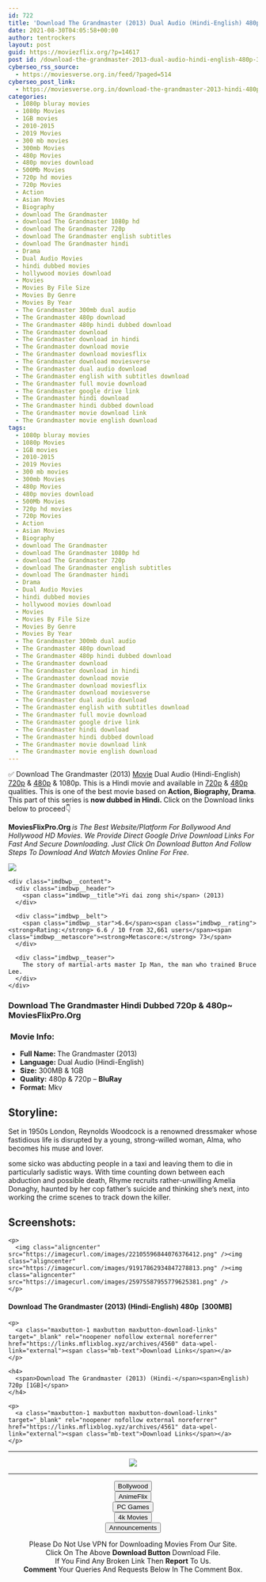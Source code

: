 ```yaml
---
id: 722
title: 'Download The Grandmaster (2013) Dual Audio (Hindi-English) 480p [300MB] || 720p [1GB]'
date: 2021-08-30T04:05:58+00:00
author: tentrockers
layout: post
guid: https://moviezflix.org/?p=14617
post id: /download-the-grandmaster-2013-dual-audio-hindi-english-480p-300mb-720p-1gb/
cyberseo_rss_source:
  - https://moviesverse.org.in/feed/?paged=514
cyberseo_post_link:
  - https://moviesverse.org.in/download-the-grandmaster-2013-hindi-480p-720p/
categories:
  - 1080p bluray movies
  - 1080p Movies
  - 1GB movies
  - 2010-2015
  - 2019 Movies
  - 300 mb movies
  - 300mb Movies
  - 480p Movies
  - 480p movies download
  - 500Mb Movies
  - 720p hd movies
  - 720p Movies
  - Action
  - Asian Movies
  - Biography
  - download The Grandmaster
  - download The Grandmaster 1080p hd
  - download The Grandmaster 720p
  - download The Grandmaster english subtitles
  - download The Grandmaster hindi
  - Drama
  - Dual Audio Movies
  - hindi dubbed movies
  - hollywood movies download
  - Movies
  - Movies By File Size
  - Movies By Genre
  - Movies By Year
  - The Grandmaster 300mb dual audio
  - The Grandmaster 480p download
  - The Grandmaster 480p hindi dubbed download
  - The Grandmaster download
  - The Grandmaster download in hindi
  - The Grandmaster download movie
  - The Grandmaster download moviesflix
  - The Grandmaster download moviesverse
  - The Grandmaster dual audio download
  - The Grandmaster english with subtitles download
  - The Grandmaster full movie download
  - The Grandmaster google drive link
  - The Grandmaster hindi download
  - The Grandmaster hindi dubbed download
  - The Grandmaster movie download link
  - The Grandmaster movie english download
tags:
  - 1080p bluray movies
  - 1080p Movies
  - 1GB movies
  - 2010-2015
  - 2019 Movies
  - 300 mb movies
  - 300mb Movies
  - 480p Movies
  - 480p movies download
  - 500Mb Movies
  - 720p hd movies
  - 720p Movies
  - Action
  - Asian Movies
  - Biography
  - download The Grandmaster
  - download The Grandmaster 1080p hd
  - download The Grandmaster 720p
  - download The Grandmaster english subtitles
  - download The Grandmaster hindi
  - Drama
  - Dual Audio Movies
  - hindi dubbed movies
  - hollywood movies download
  - Movies
  - Movies By File Size
  - Movies By Genre
  - Movies By Year
  - The Grandmaster 300mb dual audio
  - The Grandmaster 480p download
  - The Grandmaster 480p hindi dubbed download
  - The Grandmaster download
  - The Grandmaster download in hindi
  - The Grandmaster download movie
  - The Grandmaster download moviesflix
  - The Grandmaster download moviesverse
  - The Grandmaster dual audio download
  - The Grandmaster english with subtitles download
  - The Grandmaster full movie download
  - The Grandmaster google drive link
  - The Grandmaster hindi download
  - The Grandmaster hindi dubbed download
  - The Grandmaster movie download link
  - The Grandmaster movie english download
---
```

<div class="thecontent clearfix">
  <p>
    ✅ Download The Grandmaster (2013) <a href="https://moviesverse.org.in/category/movies/" data-wpel-link="internal">Movie</a> Dual Audio (Hindi-English) <a href="https://moviesverse.org.in/720p-movies/" data-wpel-link="internal">720p</a>&nbsp;&&nbsp;<a href="https://moviesverse.org.in/480p-movies/" data-wpel-link="internal">480p</a> & 1080p. This is a Hindi movie and available in <a href="https://moviesverse.org.in/720p-movies/" data-wpel-link="internal">720p</a>&nbsp;&&nbsp;<a href="https://moviesverse.org.in/480p-movies/" data-wpel-link="internal">480p</a> qualities. This is one of the best movie based on <strong>Action, Biography, Drama</strong>. This part of this series is <strong>now dubbed in <span>Hindi.&nbsp;</span></strong><span>Click on the Download links below to proceed👇</span>
  </p>
  
  <p>
    <strong><span>MoviesFlixPro.Org&nbsp;</span></strong><em>is The Best Website/Platform For Bollywood And Hollywood HD Movies. We Provide Direct Google Drive Download Links For Fast And Secure Downloading. Just Click On Download Button And Follow Steps To&nbsp;Download And Watch Movies Online For Free.</em>
  </p>
  
  <div class="imdbwp imdbwp--movie dark">
    <div class="imdbwp__thumb">
      <a class="imdbwp__link" target="_blank" title="Yi dai zong shi" href="https://www.imdb.com/title/tt1462900/" rel="nofollow external noopener noreferrer" data-wpel-link="external"><img class="imdbwp__img" src="https://m.media-amazon.com/images/M/MV5BZTRiM2VmZTctY2Y0Ni00ZWJmLTg3MGUtMDA3ZmVkYWFkNzJhXkEyXkFqcGdeQXVyMjQ2MTk1OTE@._V1_SX300.jpg" /></a>
    </div>
    
    <div class="imdbwp__content">
      <div class="imdbwp__header">
        <span class="imdbwp__title">Yi dai zong shi</span> (2013)
      </div>
      
      <div class="imdbwp__belt">
        <span class="imdbwp__star">6.6</span><span class="imdbwp__rating"><strong>Rating:</strong> 6.6 / 10 from 32,661 users</span><span class="imdbwp__metascore"><strong>Metascore:</strong> 73</span>
      </div>
      
      <div class="imdbwp__teaser">
        The story of martial-arts master Ip Man, the man who trained Bruce Lee.
      </div>
    </div>
  </div>
  
  <h3>
    <span>Download The Grandmaster Hindi Dubbed 720p & 480p~ MoviesFlixPro.Org</span>
  </h3>
  
  <h3>
    <span>&nbsp;Movie Info:&nbsp;</span>
  </h3>
  
  <ul>
    <li>
      <strong>Full Name: </strong>The Grandmaster (2013)
    </li>
    <li>
      <strong>Language:</strong> Dual Audio (Hindi-English)
    </li>
    <li>
      <strong>Size:</strong> 300MB & 1GB
    </li>
    <li>
      <strong>Quality:</strong> 480p & 720p – <span><strong>BluRay</strong></span>
    </li>
    <li>
      <strong>Format:</strong>&nbsp;Mkv
    </li>
  </ul>
  
  <h2>
    <span>Storyline:</span>
  </h2>
  
  <p>
    Set in 1950s London, Reynolds Woodcock is a renowned dressmaker whose fastidious life is disrupted by a young, strong-willed woman, Alma, who becomes his muse and lover.
  </p>
  
  <div>
    some sicko was abducting people in a taxi and leaving them to die in particularly sadistic ways. With time counting down between each abduction and possible death, Rhyme recruits rather-unwilling Amelia Donaghy, haunted by her cop father’s suicide and thinking she’s next, into working the crime scenes to track down the killer.
  </div>
  
  <div class="summary_text">
    <h2>
      <span>Screenshots:</span>
    </h2>
    
    <p>
      <img class="aligncenter" src="https://imagecurl.com/images/22105596844076376412.png" /><img class="aligncenter" src="https://imagecurl.com/images/91917862934847278813.png" /><img class="aligncenter" src="https://imagecurl.com/images/25975587955779625381.png" />
    </p>
  </div>
  
  <div class="inline canwrap">
    <h4>
      <span>Download The Grandmaster (2013) (Hindi-English) </span><span>480p&nbsp; [300MB]</span>
    </h4>
    
    <p>
      <a class="maxbutton-1 maxbutton maxbutton-download-links" target="_blank" rel="noopener nofollow external noreferrer" href="https://links.mflixblog.xyz/archives/4560" data-wpel-link="external"><span class="mb-text">Download Links</span></a>
    </p>
    
    <h4>
      <span>Download The Grandmaster (2013) (Hindi-</span><span>English) 720p [1GB]</span>
    </h4>
    
    <p>
      <a class="maxbutton-1 maxbutton maxbutton-download-links" target="_blank" rel="noopener nofollow external noreferrer" href="https://links.mflixblog.xyz/archives/4561" data-wpel-link="external"><span class="mb-text">Download Links</span></a>
    </p>
  </div>
</div>

<center>
  </p> 
  
  <hr />
  
  <p>
    <a href="http://gdrivepro.xyz/join.php" data-wpel-link="external" target="_blank" rel="nofollow external noopener noreferrer"><img src="https://i.imgur.com/FhMdWdW.png" /></a>
  </p>
  
  <hr />
  
  <p>
    <a href="https://dogemovies.xyz" target="_blank" data-wpel-link="external" rel="nofollow external noopener noreferrer"><button class="button button5">Bollywood</button></a><br /> <a href="https://animeflix.in" target="_blank" data-wpel-link="external" rel="nofollow external noopener noreferrer"><button class="button button5">AnimeFlix</button></a><br /> <a href="https://gamesflix.net/" target="_blank" data-wpel-link="external" rel="nofollow external noopener noreferrer"><button class="button button5">PC Games</button></a><br /> <a href="https://uhdmovies.in" target="_blank" data-wpel-link="external" rel="nofollow external noopener noreferrer"><button class="button button5">4k Movies</button></a><br /> <a href="https://moviesverse.org.in/announcements/" target="_blank" data-wpel-link="internal" rel="noopener"><button class="button button5">Announcements</button></a>
  </p>
  
  <div class="alert alert-danger">
    Please Do Not Use VPN for Downloading Movies From Our Site.
  </div>
  
  <div class="alert alert-success">
    Click On The Above <strong>Download Button</strong> Download File.
  </div>
  
  <div class="alert alert-warning">
    If You Find Any Broken Link Then <strong>Report</strong> To Us.
  </div>
  
  <div class="alert alert-info">
    <strong>Comment</strong> Your Queries And Requests Below In The Comment Box.
  </div>
  
  <p>
    </center>
  </p>